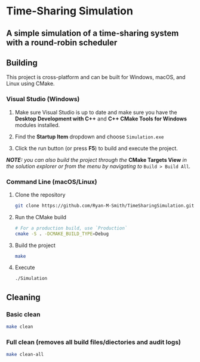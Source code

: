 # Time-Sharing Simulation

## A simple simulation of a time-sharing system with a round-robin scheduler

## Building

This project is cross-platform and can be built for Windows, macOS, and Linux
using CMake.

### Visual Studio (Windows)

1. Make sure Visual Studio is up to date and make sure you have the **Desktop Development with C++**
and **C++ CMake Tools for Windows** modules installed.

2. Find the **Startup Item** dropdown and choose `Simulation.exe`

3. Click the run button (or press **F5**) to build and execute the project.

_**NOTE:** you can also build the project through the_ **CMake Targets View** _in the solution explorer or from the menu by navigating to_ `Build > Build All`_._

### Command Line (macOS/Linux)

1. Clone the repository

    ```sh
    git clone https://github.com/Ryan-M-Smith/TimeSharingSimulation.git
    ```

2. Run the CMake build

    ```sh
    # For a production build, use `Production`
    cmake -S . -DCMAKE_BUILD_TYPE=Debug
    ```

3. Build the project

    ```sh
    make
    ```

4. Execute

    ```sh
    ./Simulation
    ```

## Cleaning

### Basic clean

```sh
make clean
```

### Full clean (removes all build files/diectories and audit logs)

```sh
make clean-all
```
